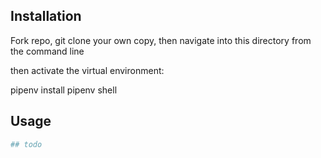 ## Installation 

Fork repo, git clone your own copy, then navigate into this directory from the command line

then activate the virtual environment:

pipenv install
pipenv shell
## Usage
```py
## todo
```